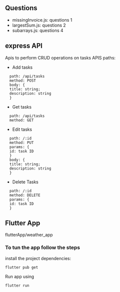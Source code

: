 ## Questions

- missingInvoice.js: questions 1
- largestSum.js: questions 2
- subarrays.js: questions 4

## express API

Apis to perform CRUD operations on tasks
APIS paths:

- Add tasks

```
  path: /api/tasks
  method: POST
  body: {
  title: string;
  description: string
  }
```

- Get tasks

```
  path: /api/tasks
  method: GET
```

- Edit tasks

```
  path: /:id
  method: PUT
  params: {
  id: task ID
  }
  body: {
  title: string;
  description: string
  }
```

- Delete Tasks

```
  path: /:id
  method: DELETE
  params: {
  id: task ID
  }
```

## Flutter App

flutterApp/weather_app

### To tun the app follow the steps

install the project dependencies:

```
flutter pub get
```

Run app using

```
flutter run
```
